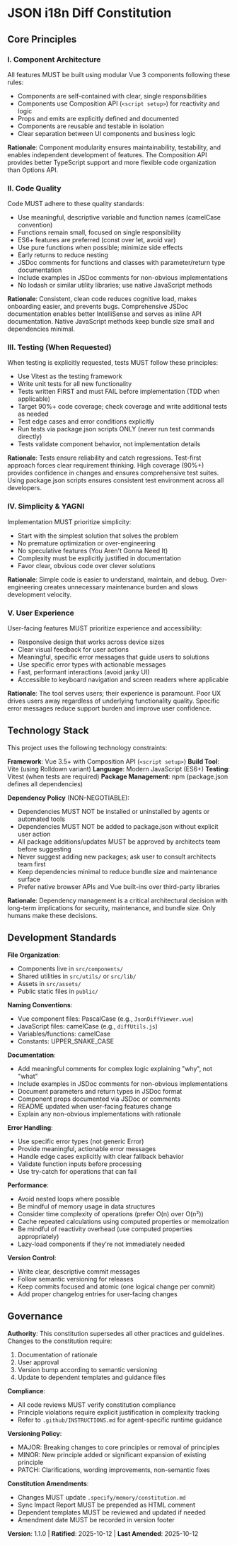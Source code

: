 <!--
SYNC IMPACT REPORT - 2025-10-12
===============================================================================
Version Change: 1.0.0 → 1.1.0 (minor)

Modified Principles:
- II. Code Quality - Enhanced documentation requirements (JSDoc parameters/returns)
- V. User Experience - Clarified error message specificity requirements

Added Sections:
- Development Standards > Version Control (new subsection with commit practices)
- Development Standards > Documentation (expanded with JSDoc examples requirement)

Removed Sections:
- None

Templates Requiring Updates:
- ✅ .specify/templates/plan-template.md (reviewed - constitution check compatible)
- ✅ .specify/templates/spec-template.md (reviewed - requirements alignment maintained)
- ✅ .specify/templates/tasks-template.md (reviewed - task categories align with principles)
- ✅ .github/INSTRUCTIONS.md (source of update - fully aligned)

Follow-up TODOs:
- None
===============================================================================
-->

# JSON i18n Diff Constitution

## Core Principles

### I. Component Architecture

All features MUST be built using modular Vue 3 components following these rules:

- Components are self-contained with clear, single responsibilities
- Components use Composition API (`<script setup>`) for reactivity and logic
- Props and emits are explicitly defined and documented
- Components are reusable and testable in isolation
- Clear separation between UI components and business logic

**Rationale**: Component modularity ensures maintainability, testability, and enables
independent development of features. The Composition API provides better TypeScript
support and more flexible code organization than Options API.

### II. Code Quality

Code MUST adhere to these quality standards:

- Use meaningful, descriptive variable and function names (camelCase convention)
- Functions remain small, focused on single responsibility
- ES6+ features are preferred (const over let, avoid var)
- Use pure functions when possible; minimize side effects
- Early returns to reduce nesting
- JSDoc comments for functions and classes with parameter/return type documentation
- Include examples in JSDoc comments for non-obvious implementations
- No lodash or similar utility libraries; use native JavaScript methods

**Rationale**: Consistent, clean code reduces cognitive load, makes onboarding easier,
and prevents bugs. Comprehensive JSDoc documentation enables better IntelliSense and
serves as inline API documentation. Native JavaScript methods keep bundle size small
and dependencies minimal.

### III. Testing (When Requested)

When testing is explicitly requested, tests MUST follow these principles:

- Use Vitest as the testing framework
- Write unit tests for all new functionality
- Tests written FIRST and must FAIL before implementation (TDD when applicable)
- Target 90%+ code coverage; check coverage and write additional tests as needed
- Test edge cases and error conditions explicitly
- Run tests via package.json scripts ONLY (never run test commands directly)
- Tests validate component behavior, not implementation details

**Rationale**: Tests ensure reliability and catch regressions. Test-first approach
forces clear requirement thinking. High coverage (90%+) provides confidence in changes
and ensures comprehensive test suites. Using package.json scripts ensures consistent
test environment across all developers.

### IV. Simplicity & YAGNI

Implementation MUST prioritize simplicity:

- Start with the simplest solution that solves the problem
- No premature optimization or over-engineering
- No speculative features (You Aren't Gonna Need It)
- Complexity must be explicitly justified in documentation
- Favor clear, obvious code over clever solutions

**Rationale**: Simple code is easier to understand, maintain, and debug. Over-engineering
creates unnecessary maintenance burden and slows development velocity.

### V. User Experience

User-facing features MUST prioritize experience and accessibility:

- Responsive design that works across device sizes
- Clear visual feedback for user actions
- Meaningful, specific error messages that guide users to solutions
- Use specific error types with actionable messages
- Fast, performant interactions (avoid janky UI)
- Accessible to keyboard navigation and screen readers where applicable

**Rationale**: The tool serves users; their experience is paramount. Poor UX drives
users away regardless of underlying functionality quality. Specific error messages
reduce support burden and improve user confidence.

## Technology Stack

This project uses the following technology constraints:

**Framework**: Vue 3.5+ with Composition API (`<script setup>`)
**Build Tool**: Vite (using Rolldown variant)
**Language**: Modern JavaScript (ES6+)
**Testing**: Vitest (when tests are required)
**Package Management**: npm (package.json defines all dependencies)

**Dependency Policy** (NON-NEGOTIABLE):

- Dependencies MUST NOT be installed or uninstalled by agents or automated tools
- Dependencies MUST NOT be added to package.json without explicit user action
- All package additions/updates MUST be approved by architects team before suggesting
- Never suggest adding new packages; ask user to consult architects team first
- Keep dependencies minimal to reduce bundle size and maintenance surface
- Prefer native browser APIs and Vue built-ins over third-party libraries

**Rationale**: Dependency management is a critical architectural decision with long-term
implications for security, maintenance, and bundle size. Only humans make these decisions.

## Development Standards

**File Organization**:

- Components live in `src/components/`
- Shared utilities in `src/utils/` or `src/lib/`
- Assets in `src/assets/`
- Public static files in `public/`

**Naming Conventions**:

- Vue component files: PascalCase (e.g., `JsonDiffViewer.vue`)
- JavaScript files: camelCase (e.g., `diffUtils.js`)
- Variables/functions: camelCase
- Constants: UPPER_SNAKE_CASE

**Documentation**:

- Add meaningful comments for complex logic explaining "why", not "what"
- Include examples in JSDoc comments for non-obvious implementations
- Document parameters and return types in JSDoc format
- Component props documented via JSDoc or comments
- README updated when user-facing features change
- Explain any non-obvious implementations with rationale

**Error Handling**:

- Use specific error types (not generic Error)
- Provide meaningful, actionable error messages
- Handle edge cases explicitly with clear fallback behavior
- Validate function inputs before processing
- Use try-catch for operations that can fail

**Performance**:

- Avoid nested loops where possible
- Be mindful of memory usage in data structures
- Consider time complexity of operations (prefer O(n) over O(n²))
- Cache repeated calculations using computed properties or memoization
- Be mindful of reactivity overhead (use computed properties appropriately)
- Lazy-load components if they're not immediately needed

**Version Control**:

- Write clear, descriptive commit messages
- Follow semantic versioning for releases
- Keep commits focused and atomic (one logical change per commit)
- Add proper changelog entries for user-facing changes

## Governance

**Authority**: This constitution supersedes all other practices and guidelines.
Changes to the constitution require:

1. Documentation of rationale
2. User approval
3. Version bump according to semantic versioning
4. Update to dependent templates and guidance files

**Compliance**:

- All code reviews MUST verify constitution compliance
- Principle violations require explicit justification in complexity tracking
- Refer to `.github/INSTRUCTIONS.md` for agent-specific runtime guidance

**Versioning Policy**:

- MAJOR: Breaking changes to core principles or removal of principles
- MINOR: New principle added or significant expansion of existing principle
- PATCH: Clarifications, wording improvements, non-semantic fixes

**Constitution Amendments**:

- Changes MUST update `.specify/memory/constitution.md`
- Sync Impact Report MUST be prepended as HTML comment
- Dependent templates MUST be reviewed and updated if needed
- Amendment date MUST be recorded in version footer

**Version**: 1.1.0 | **Ratified**: 2025-10-12 | **Last Amended**: 2025-10-12
